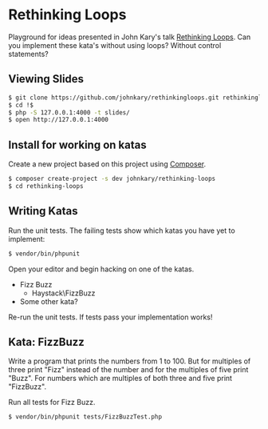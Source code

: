 # Rethinking Loops

Playground for ideas presented in John Kary's talk [Rethinking
Loops](http://johnkary.net/talks/#rethinking-loops).
Can you implement these kata's without using loops? Without control
statements?

## Viewing Slides

```sh
$ git clone https://github.com/johnkary/rethinkingloops.git rethinkingloops
$ cd !$
$ php -S 127.0.0.1:4000 -t slides/
$ open http://127.0.0.1:4000
```

## Install for working on katas

Create a new project based on this project using
[Composer](https://getcomposer.org/).

```sh
$ composer create-project -s dev johnkary/rethinking-loops
$ cd rethinking-loops
```

## Writing Katas

Run the unit tests. The failing tests show which katas you have yet to implement:

```sh
$ vendor/bin/phpunit
```

Open your editor and begin hacking on one of the katas.

* Fizz Buzz
    * Haystack\FizzBuzz
* Some other kata?

Re-run the unit tests. If tests pass your implementation works!

## Kata: FizzBuzz

Write a program that prints the numbers from 1 to 100. But for multiples of
three print "Fizz" instead of the number and for the multiples of five print
"Buzz". For numbers which are multiples of both three and five print "FizzBuzz".

Run all tests for Fizz Buzz.

```sh
$ vendor/bin/phpunit tests/FizzBuzzTest.php
```
